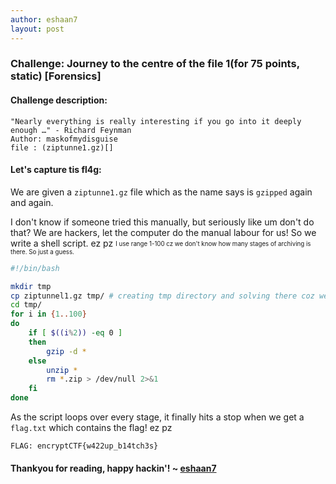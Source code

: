 ```yaml
---
author: eshaan7
layout: post
---
```



### Challenge: Journey to the centre of the file 1(for 75 points, static) [Forensics]

#### Challenge description: 

	"Nearly everything is really interesting if you go into it deeply enough …" - Richard Feynman
	Author: maskofmydisguise
	file : (ziptunne1.gz)[]

#### Let's capture tis fl4g: 

We are given a `ziptunne1.gz` file which as the name says is `gzipped` again and again.

I don't know if someone tried this manually, but seriously like um don't do that?
We are hackers, let the computer do the manual labour for us!
So we write a shell script. ez pz 
<sub><sup>I use range 1-100 cz we don't know how many stages of archiving is there. So just a guess.</sup></sub>

```bash
#!/bin/bash

mkdir tmp
cp ziptunnel1.gz tmp/ # creating tmp directory and solving there coz we use `ls` to get filenames
cd tmp/
for i in {1..100}
do
	if [ $((i%2)) -eq 0 ]
   	then
   		gzip -d *
	else
		unzip *
		rm *.zip > /dev/null 2>&1
	fi
done
```

As the script loops over every stage, it finally hits a stop when we get a `flag.txt` which contains the flag! ez pz

	FLAG: encryptCTF{w422up_b14tch3s}

#### Thankyou for reading, happy hackin'! ~ [eshaan7](https://eshaan7.cf/)



